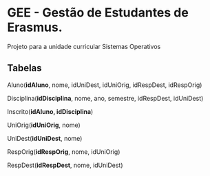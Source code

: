 # GEE - Gestão de Estudantes de Erasmus. 
Projeto para a unidade curricular Sistemas Operativos


## Tabelas

Aluno(**idAluno**, nome, idUniDest, idUniOrig, idRespDest, idRespOrig)

Disciplina(**idDisciplina**, nome, ano, semestre, idRespDest, idUniDest)

Inscrito(**idAluno, idDisciplina**)

UniOrig(**idUniOrig**, nome)

UniDest(**idUniDest**, nome)

RespOrig(**idRespOrig**, nome, idUniOrig)

RespDest(**idRespDest**, nome, idUniDest)
